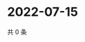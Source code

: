 # 2022-07-15

共 0 条

<!-- BEGIN WEIBO -->
<!-- 最后更新时间 Fri Jul 15 2022 15:14:51 GMT+0800 (China Standard Time) -->

<!-- END WEIBO -->
